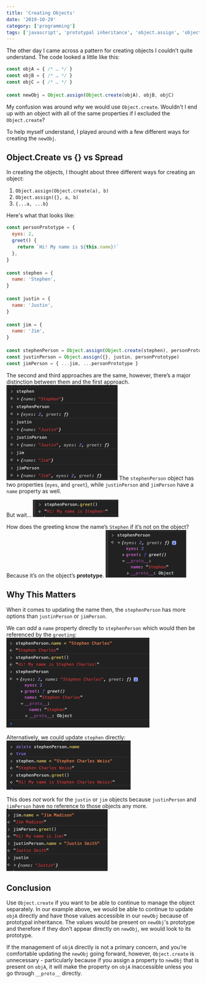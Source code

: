 ```yaml
---
title: 'Creating Objects'
date: '2019-10-29'
category: ['programming']
tags: ['javascript', 'prototypal inheritance', 'object.assign', 'object.create']
---
```


The other day I came across a pattern for creating objects I couldn’t quite understand. The code looked a little like this:

```javascript
const objA = { /* … */ }
const objB = { /* … */ }
const objC = { /* … */ }
​
const newObj = Object.assign(Object.create(objA), objB, objC)
```

My confusion was around _why_ we would use `Object.create`. Wouldn't I end up with an object with all of the same properties if I excluded the `Object.create`?

To help myself understand, I played around with a few different ways for creating the `newObj`.

## Object.Create vs {} vs Spread

In creating the objects, I thought about three different ways for creating an object:

1. `Object.assign(Object.create(a), b)`
1. `Object.assign({}, a, b)`
1. `{...a, ...b}`

Here's what that looks like:

```javascript
const personPrototype = {
  eyes: 2,
  greet() {
    return `Hi! My name is ${this.name}!`
  },
}

const stephen = {
  name: 'Stephen',
}

const justin = {
  name: 'Justin',
}

const jim = {
  name: 'Jim',
}

const stephenPerson = Object.assign(Object.create(stephen), personPrototype)
const justinPerson = Object.assign({}, justin, personPrototype)
const jimPerson = { ...jim, ...personPrototype }
```

The second and third approaches are the same, however, there’s a major distinction between them and the first approach.
![](./create-objects.png)
The `stephenPerson` object has two properties (`eyes`, and `greet`), while `justinPerson` and `jimPerson` have a `name` property as well.

But wait…
![](./stephenperson-greeting.png)

How does the greeting know the name’s `Stephen` if it’s not on the object? Because it’s on the object’s **prototype**.
![](./stephenperson-prototype.png)

## Why This Matters

When it comes to updating the name then, the `stephenPerson` has more options than `justinPerson` or `jimPerson`.

We can _add_ a `name` property directly to `stephenPerson` which would then be referenced by the `greeting`:
![](./stephenperson-add-name.png)

Alternatively, we could update `stephen` directly:
![](./stephen-add-name.png)

This does _not_ work for the `justin` or `jim` objects because `justinPerson` and `jimPerson` have no reference to those objects any more.
![](./justin-jim-add-name.png)

## Conclusion

Use `Object.create` if you want to be able to continue to manage the object separately. In our example above, we would be able to continue to update `objA` directly and have those values accessible in our `newObj` because of prototypal inheritance. The values would be present on `newObj`'s prototype and therefore if they don’t appear directly on `newObj`, we would look to its prototype.

If the management of `objA` directly is not a primary concern, and you’re comfortable updating the `newObj` going forward, however, `Object.create` is unnecessary - particularly because if you assign a property to `newObj` that is present on `objA`, it will make the property on `objA` inaccessible unless you go through `__proto__` directly.
